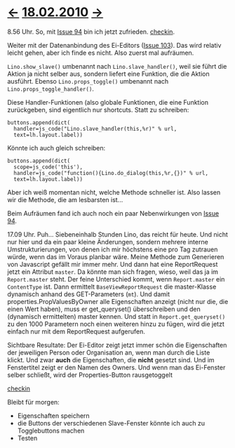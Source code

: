 # [←](20100217.md) [18.02.2010](20100218.md) [→](20100219.md) #


8.56 Uhr. So, mit [Issue 94](https://code.google.com/p/lino/issues/detail?id=94) bin ich jetzt zufrieden.
[checkin](http://code.google.com/p/lino/source/detail?r=456477876fb12cc3c52158babb7b34c6ad67a32b).

Weiter mit der Datenanbindung des Ei-Editors ([Issue 103](https://code.google.com/p/lino/issues/detail?id=103)). Das wird relativ leicht gehen, aber ich finde es nicht. Also zuerst mal aufräumen.

`Lino.show_slave()` umbenannt nach `Lino.slave_handler()`, weil sie führt die Aktion ja nicht selber aus, sondern liefert eine Funktion, die die Aktion ausführt. Ebenso `Lino.props_toggle()` umbenannt nach `Lino.props_toggle_handler()`.

Diese Handler-Funktionen (also globale Funktionen, die eine Funktion zurückgeben, sind eigentlich nur shortcuts. Statt zu schreiben:

```
buttons.append(dict(
  handler=js_code("Lino.slave_handler(this,%r)" % url,
  text=lh.layout.label))
```

Könnte ich auch gleich schreiben:

```
buttons.append(dict(
  scope=js_code('this'),
  handler=js_code("function(){Lino.do_dialog(this,%r,{})" % url,
  text=lh.layout.label))  
```

Aber ich weiß momentan nicht, welche Methode schneller ist. Also lassen wir die Methode, die am lesbarsten ist...

Beim Aufräumen fand ich auch noch ein paar Nebenwirkungen von [Issue 94](https://code.google.com/p/lino/issues/detail?id=94).

17.09 Uhr. Puh... Siebeneinhalb Stunden Lino, das reicht für heute. Und nicht nur hier und da ein paar kleine Änderungen, sondern mehrere interne Umstrukturierungen, von denen ich mir höchstens eine pro Tag zutrauen würde, wenn das im Voraus planbar wäre. Meine Methode zum Generieren von Javascript gefällt mir immer mehr. Und dann hat eine ReportRequest jetzt ein Attribut `master`. Da könnte man sich fragen, wieso, weil das ja im `Report.master` steht. Der feine Unterschied kommt, wenn `Report.master` ein `ContentType` ist. Dann ermittelt `BaseViewReportRequest` die master-Klasse dynamisch anhand des GET-Parameters (`mt`). Und damit properties.PropValuesByOwner alle Eigenschaften anzeigt (nicht nur die, die einen Wert haben), muss er get\_queryset() überschreiben und den (dynamisch ermittelten) master kennen. Und statt in `Report.get_queryset()` zu den 1000 Parametern noch einen weiteren hinzu zu fügen, wird die jetzt einfach nur mit dem ReportRequest aufgerufen.


Sichtbare Resultate: Der Ei-Editor zeigt jetzt immer schön die Eigenschaften der jeweiligen Person oder Organisation an, wenn man durch die Liste klickt. Und zwar **auch** die Eigenschaften, die **nicht** gesetzt sind. Und im Fenstertitel zeigt er den Namen des Owners. Und wenn man das Ei-Fenster selber schließt, wird der Properties-Button rausgetoggelt


[checkin](http://code.google.com/p/lino/source/detail?r=0ce74d9bd5bb6dc09af3635e98fe5fd8cef4d7db)

Bleibt für morgen:

  * Eigenschaften speichern
  * die Buttons der verschiedenen Slave-Fenster könnte ich auch zu Togglebuttons machen
  * Testen